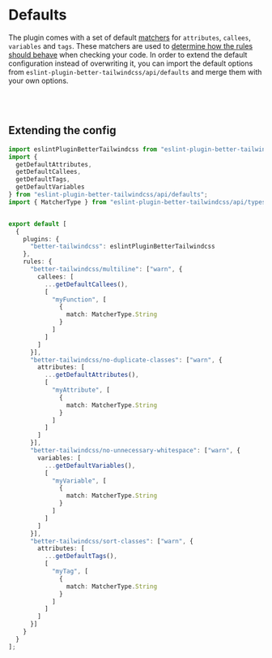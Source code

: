 
# Defaults

The plugin comes with a set of default [matchers](../configuration/advanced.md#matchers) for `attributes`, `callees`, `variables` and `tags`. These matchers are used to [determine how the rules should behave](../configuration/advanced.md#advanced-configuration) when checking your code.
In order to extend the default configuration instead of overwriting it, you can import the default options from `eslint-plugin-better-tailwindcss/api/defaults` and merge them with your own options.

<br/>
<br/>

## Extending the config

```ts
import eslintPluginBetterTailwindcss from "eslint-plugin-better-tailwindcss";
import {
  getDefaultAttributes,
  getDefaultCallees,
  getDefaultTags,
  getDefaultVariables
} from "eslint-plugin-better-tailwindcss/api/defaults";
import { MatcherType } from "eslint-plugin-better-tailwindcss/api/types";


export default [
  {
    plugins: {
      "better-tailwindcss": eslintPluginBetterTailwindcss
    },
    rules: {
      "better-tailwindcss/multiline": ["warn", {
        callees: [
          ...getDefaultCallees(),
          [
            "myFunction", [
              {
                match: MatcherType.String
              }
            ]
          ]
        ]
      }],
      "better-tailwindcss/no-duplicate-classes": ["warn", {
        attributes: [
          ...getDefaultAttributes(),
          [
            "myAttribute", [
              {
                match: MatcherType.String
              }
            ]
          ]
        ]
      }],
      "better-tailwindcss/no-unnecessary-whitespace": ["warn", {
        variables: [
          ...getDefaultVariables(),
          [
            "myVariable", [
              {
                match: MatcherType.String
              }
            ]
          ]
        ]
      }],
      "better-tailwindcss/sort-classes": ["warn", {
        attributes: [
          ...getDefaultTags(),
          [
            "myTag", [
              {
                match: MatcherType.String
              }
            ]
          ]
        ]
      }]
    }
  }
];
```
